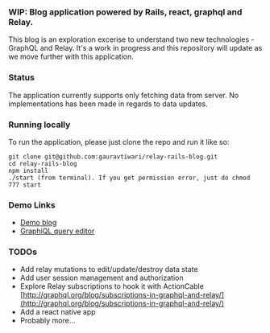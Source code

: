 ### WIP: Blog application powered by Rails, react, graphql and Relay.

This blog is an exploration excerise to understand two new technologies - GraphQL and Relay. It's a work in progress and this repository will update as we move further with this application.

### Status

The application currently supports only fetching data from server. No implementations has been made in regards to data updates.

### Running locally
To run the application, please just clone the repo and run it like so:

```
git clone git@github.com:gauravtiwari/relay-rails-blog.git
cd relay-rails-blog
npm install
./start (from terminal). If you get permission error, just do chmod 777 start
```
### Demo Links
* [Demo blog](https://relay-rails-blog.herokuapp.com/)
* [GraphiQL query editor](https://relay-rails-blog.herokuapp.com/editor)


### TODOs

* Add relay mutations to edit/update/destroy data state
* Add user session management and authorization
* Explore Relay subscriptions to hook it with ActionCable [http://graphql.org/blog/subscriptions-in-graphql-and-relay/](http://graphql.org/blog/subscriptions-in-graphql-and-relay/)
* Add a react native app
* Probably more...
